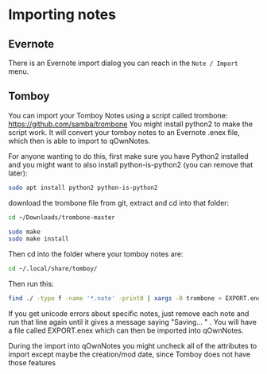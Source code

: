 # Importing notes

## Evernote

There is an Evernote import dialog you can reach in the `Note / Import` menu.

## Tomboy
You can import your Tomboy Notes using a script called trombone: https://github.com/samba/trombone
You might install python2 to make the script work. It will convert your tomboy notes to an Evernote .enex file, which then is able to import to qOwnNotes.

For anyone wanting to do this, first make sure you have Python2 installed and you might want to also install python-is-python2 (you can remove that later):
 ```bash
sudo apt install python2 python-is-python2
```

download the trombone file from git, extract and cd into that folder:
 ```bash
cd ~/Downloads/trombone-master

sudo make
sudo make install
```
Then cd into the folder where your tomboy notes are:
 ```bash
 cd ~/.local/share/tomboy/
```
Then run this:
 ```bash
find ./ -type f -name '*.note' -print0 | xargs -0 trombone > EXPORT.enex
```
If you get unicode errors about specific notes, just remove each note and run that line again until it gives a message saying "Saving...
" . You will have a file called EXPORT.enex which can then be imported into qOwnNotes.

During the import into qOwnNotes you might uncheck all of the attributes to import except maybe the creation/mod date, since Tomboy does not have those features
